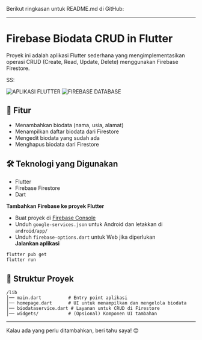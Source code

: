 Berikut ringkasan untuk README.md di GitHub:  

---  

# Firebase Biodata CRUD in Flutter  

Proyek ini adalah aplikasi Flutter sederhana yang mengimplementasikan operasi CRUD (Create, Read, Update, Delete) menggunakan Firebase Firestore.  


SS:

![APLIKASI FLUTTER](https://github.com/user-attachments/assets/b0a26fad-8a30-475c-bdd0-1b6763c888b9)
![FIREBASE DATABASE](https://github.com/user-attachments/assets/c1fc80d3-9dc6-41bd-81ce-107e1587cb66)


## 📌 Fitur  
- Menambahkan biodata (nama, usia, alamat)  
- Menampilkan daftar biodata dari Firestore  
- Mengedit biodata yang sudah ada  
- Menghapus biodata dari Firestore  

## 🛠️ Teknologi yang Digunakan  
- Flutter  
- Firebase Firestore  
- Dart  


 **Tambahkan Firebase ke proyek Flutter**  
   - Buat proyek di [Firebase Console](https://console.firebase.google.com/)  
   - Unduh `google-services.json` untuk Android dan letakkan di `android/app/`  
   - Unduh `firebase-options.dart` untuk Web jika diperlukan  
 **Jalankan aplikasi**  
   ```sh  
   flutter pub get  
   flutter run  
   ```  

## 📂 Struktur Proyek  
```
/lib
│── main.dart          # Entry point aplikasi
│── homepage.dart      # UI untuk menampilkan dan mengelola biodata
│── biodataservice.dart # Layanan untuk CRUD di Firestore
│── widgets/           # (Opsional) Komponen UI tambahan
```  



---

Kalau ada yang perlu ditambahkan, beri tahu saya! 😊
